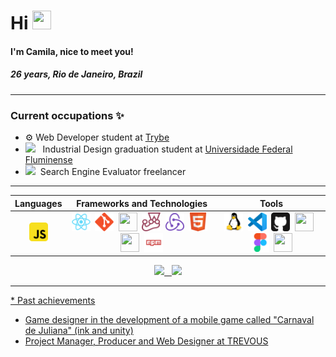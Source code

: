 
# Hi <img src="https://raw.githubusercontent.com/MartinHeinz/MartinHeinz/master/wave.gif" width="30px" height="30px">
#### <p>I'm Camila, nice to meet you!</p>
##### <p font-size="10px">26 years, Rio de Janeiro, Brazil</p>

<hr>

### Current occupations ✨
  <ul>
    <li>⚙ Web Developer student at <a href="https://www.betrybe.com/">Trybe</a></li>
    <li><img width="18px" src="https://github.com/camilarutt/camilarutt/assets/99209763/a7cec954-e23a-49c5-98d6-4032c20120ad" /> &nbsp;
Industrial Design graduation student at <a href="https://www.uff.br/?q=curso/desenho-industrial/1145026/bacharelado/niteroi">Universidade Federal Fluminense</a></li>
    <li><img width="18px" src="https://cdn-icons-png.flaticon.com/512/190/190795.png" /> &nbsp;Search Engine Evaluator freelancer</li>
    </ul>
<div align="center">

<hr>

| Languages  | Frameworks and Technologies | Tools |        
|---|---|---|
|<div id='lojc' align="center"><img src="https://github.com/MateusHoffman/MateusHoffman/blob/main/img/JavaScript.svg" width="30" height="30"/></div>|<div id='lojc' align="center"><img src="https://github.com/devicons/devicon/blob/1119b9f84c0290e0f0b38982099a2bd027a48bf1/icons/react/react-original.svg" width="30" height="30"/>&nbsp;&nbsp;<img src="https://github.com/devicons/devicon/blob/master/icons/git/git-original.svg" width="30" height="30"/>&nbsp;&nbsp;<img src="https://testing-library.com/img/octopus-128x128.png" width="30" height="30"/>&nbsp;&nbsp;<img src="https://github.com/devicons/devicon/blob/master/icons/jest/jest-plain.svg" width="30" height="30"/>&nbsp;&nbsp;<img src="https://github.com/devicons/devicon/blob/1119b9f84c0290e0f0b38982099a2bd027a48bf1/icons/redux/redux-original.svg" width="30" height="30"/>&nbsp;&nbsp;<img src="https://github.com/MateusHoffman/MateusHoffman/blob/main/img/HTML.svg" width="30" height="30"/>&nbsp;&nbsp;<img src="https://cdn.jsdelivr.net/gh/devicons/devicon/icons/css3/css3-original.svg" width="30" height="30"/>&nbsp;&nbsp;<img src="https://github.com/MateusHoffman/MateusHoffman/blob/main/img/NPM.svg" width="30" height="30"/></div>|<div id='lojc' align="center"><img src="https://github.com/devicons/devicon/blob/master/icons/linux/linux-original.svg" width="30" height="30"/>&nbsp;&nbsp;<img src="https://github.com/devicons/devicon/blob/master/icons/vscode/vscode-original.svg" width="30" height="30"/>&nbsp;&nbsp;<img src="https://github.com/MateusHoffman/MateusHoffman/blob/main/img/GitHub.svg" width="30" height="30" background-color="white"/>&nbsp;&nbsp;<img src="https://img.icons8.com/color/344/bash.png" width="30" height="30" background-color="white"/>&nbsp;&nbsp;<img src="https://github.com/devicons/devicon/blob/master/icons/figma/figma-original.svg" width="30" height="30"/>&nbsp;&nbsp;<img src="https://cdn.jsdelivr.net/gh/devicons/devicon/icons/slack/slack-original.svg" width="30" height="30"/>

<div>
<a href="https://github.com/camilarutt">
<img height="140em" src="https://github-readme-stats.vercel.app/api/top-langs/?username=camilarutt&layout=compact&langs_count=7&theme=dracula"/>&nbsp;&nbsp;
<img height="140em" src="https://github-readme-stats.vercel.app/api?username=camilarutt&show_icons=true&theme=dracula&include_all_commits=true&count_private=true"/>
</div>
</div>

<hr>

<div>
* Past achievements
<ul>
  <li>Game designer in the development of a mobile game called "Carnaval de Juliana" (ink and unity)</li>
  <li>Project Manager, Producer and Web Designer at <a href="https://trevo.us">TREVOUS</a></li>
</ul>
</div>
